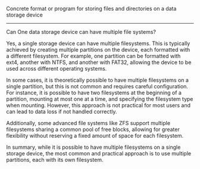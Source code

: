 Concrete format or program for storing files and directories on a data storage device


--- 
Can One data storage device can have multiple file systems?

Yes, a single storage device can have multiple filesystems. This is typically achieved by creating multiple partitions on the device, each formatted with a different filesystem. For example, one partition can be formatted with ext4, another with NTFS, and another with FAT32, allowing the device to be used across different operating systems.

In some cases, it is theoretically possible to have multiple filesystems on a single partition, but this is not common and requires careful configuration. For instance, it is possible to have two filesystems at the beginning of a partition, mounting at most one at a time, and specifying the filesystem type when mounting.
 However, this approach is not practical for most users and can lead to data loss if not handled correctly.

Additionally, some advanced file systems like ZFS support multiple filesystems sharing a common pool of free blocks, allowing for greater flexibility without reserving a fixed amount of space for each filesystem.

In summary, while it is possible to have multiple filesystems on a single storage device, the most common and practical approach is to use multiple partitions, each with its own filesystem.